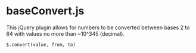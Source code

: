 baseConvert.js
======================

This jQuery plugin allows for numbers to be converted between bases 2 to 64 with values no more than ~10^345 (decimal).

`$.convert(value, from, to)`